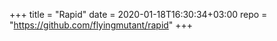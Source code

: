 +++
title = "Rapid"
date = 2020-01-18T16:30:34+03:00
repo = "https://github.com/flyingmutant/rapid"
+++
